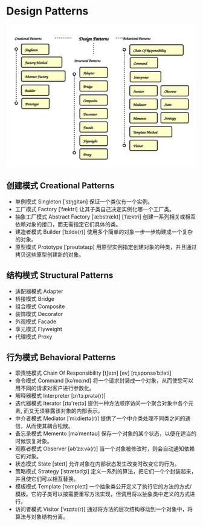 

# Design Patterns

![Design Patterns](./design-patterns.svg)
## 创建模式 Creational Patterns

* 单例模式 Singleton [ˈsɪŋɡltən] 保证一个类仅有一个实例。
* 工厂模式 Factory  [ˈfæktri] 让其子类自己决定实例化哪一个工厂类。 
* 抽象工厂模式 Abstract Factory [ˈæbstrækt] [ˈfæktri] 创建一系列相关或相互依赖对象的接口，而无需指定它们具体的类。
* 建造者模式 Builder [ˈbɪldə(r)] 使用多个简单的对象一步一步构建成一个复杂的对象。
* 原型模式 Prototype [ˈprəʊtətaɪp] 用原型实例指定创建对象的种类，并且通过拷贝这些原型创建新的对象。
  
## 结构模式 Structural Patterns

* 适配器模式 Adapter  
* 桥接模式 Bridge   
* 组合模式 Composite
* 装饰模式 Decorator
* 外观模式 Facade   
* 享元模式 Flyweight 
* 代理模式 Proxy 
## 行为模式 Behavioral Patterns

* 职责链模式 Chain Of Responsibility [tʃeɪn] [əv] [rɪˌspɒnsəˈbɪləti]
* 命令模式 Command [kəˈmɑːnd] 将一个请求封装成一个对象，从而使您可以用不同的请求对客户进行参数化。
* 解释器模式 Interpreter [ɪnˈtɜːprətə(r)]
* 迭代器模式 Iterator [ɪtə'reɪtə] 提供一种方法顺序访问一个聚合对象中各个元素, 而又无须暴露该对象的内部表示。
* 中介者模式 Mediator [ˈmiːdieɪtə(r)] 提供了一个中介类处理不同类之间的通信，从而使其耦合松散。
* 备忘录模式 Memento [məˈmentəʊ] 保存一个对象的某个状态，以便在适当的时候恢复对象。
* 观察者模式 Observer [əbˈzɜːvə(r)] 当一个对象被修改时，则会自动通知依赖它的对象。
* 状态模式 State  [steɪt] 允许对象在内部状态发生改变时改变它的行为。
* 策略模式 Strategy [ˈstrætədʒi] 定义一系列的算法，把它们一个个封装起来，并且使它们可以相互替换。  
* 模板模式 Template [ˈtempleɪt] 一个抽象类公开定义了执行它的方法的方式/模板。它的子类可以按需要重写方法实现，但调用将以抽象类中定义的方式进行。     
* 访问者模式 Visitor [ˈvɪzɪtə(r)] 通过将方法的层次结构移动到一个对象中，将算法与对象结构分离。
